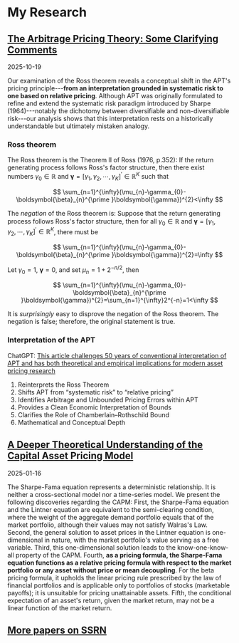 
# My Research


## [The Arbitrage Pricing Theory: Some Clarifying Comments](https://ssrn.com/abstract=5603250) 

2025-10-19  

Our examination of the Ross theorem reveals a conceptual shift in the APT's pricing principle---**from an interpretation grounded in systematic risk to one based on relative pricing**. Although APT was originally formulated to refine and extend the systematic risk paradigm introduced by Sharpe (1964)---notably the dichotomy between diversifiable and non-diversifiable risk---our analysis shows that this interpretation rests on a historically understandable but ultimately mistaken analogy.

### Ross theorem

The Ross theorem is the Theorem II of Ross (1976, p.352): If the return generating process follows Ross's factor structure, then
there exist numbers $\gamma_{0}\in\mathbb{R}$ and $\boldsymbol{\gamma}
=[\gamma_{1},\gamma_{2},\cdots,\gamma_{K}]^{\prime}\in\mathbb{R}^{K}$ such
that

$$
\sum_{n=1}^{\infty}(\mu_{n}-\gamma_{0}-\boldsymbol{\beta}_{n}^{\prime
}\boldsymbol{\gamma})^{2}<\infty
$$


The *negation* of the Ross theorem is: Suppose that the return generating
process follows Ross's factor structure, then for all $\gamma_{0}\in
\mathbb{R}$ and $\boldsymbol{\gamma}=[\gamma_{1},\gamma_{2},\cdots,\gamma
_{K}]^{\prime}\in\mathbb{R}^{K}$, there must be

$$
\sum_{n=1}^{\infty}(\mu_{n}-\gamma_{0}-\boldsymbol{\beta}_{n}^{\prime
}\boldsymbol{\gamma})^{2}=\infty
$$

Let $\gamma_{0}=1$, $\boldsymbol{\gamma}=0$, and set $\mu_{n}=1+2^{-n/2}$,
then

$$
\sum_{n=1}^{\infty}(\mu_{n}-\gamma_{0}-\boldsymbol{\beta}_{n}^{\prime
}\boldsymbol{\gamma})^{2}=\sum_{n=1}^{\infty}2^{-n}=1<\infty
$$

It is *surprisingly* easy to disprove the negation of the Ross theorem.
The negation is false; therefore, the original statement is true.

### Interpretation of the APT

ChatGPT: [This article challenges 50 years of conventional interpretation of APT and has both theoretical and empirical implications for modern asset pricing research](https://chatgpt.com/s/t_68f44e30b618819184cf67862fc46162)
1. Reinterprets the Ross Theorem
1. Shifts APT from “systematic risk” to “relative pricing”
1. Identifies Arbitrage and Unbounded Pricing Errors within APT
1. Provides a Clean Economic Interpretation of Bounds
1. Clarifies the Role of Chamberlain–Rothschild Bound
1. Mathematical and Conceptual Depth





## [A Deeper Theoretical Understanding of the Capital Asset Pricing Model](https://ssrn.com/abstract=5094280) 

2025-01-16 

The Sharpe-Fama equation represents a deterministic relationship. It is neither a cross-sectional model nor a time-series model. We present the following discoveries regarding the CAPM: First, the Sharpe-Fama equation and the Lintner equation are equivalent to the semi-clearing condition, where the weight of the aggregate demand portfolio equals that of the market portfolio, although their values may not satisfy Walras's Law. Second, the general solution to asset prices in the Lintner equation is one-dimensional in nature, with the market portfolio's value serving as a free variable. Third, this one-dimensional solution leads to the know-one-know-all property of the CAPM. Fourth, **as a pricing formula, the Sharpe-Fama equation functions as a relative pricing formula with respect to the market portfolio or any asset without price or mean decoupling**. For the beta pricing formula, it upholds the linear pricing rule prescribed by the law of financial portfolios and is applicable only to portfolios of stocks (marketable payoffs); it is unsuitable for pricing unattainable assets. Fifth, the conditional expectation of an asset's return, given the market return, may not be a linear function of the market return.



## [More papers on SSRN](https://papers.ssrn.com/sol3/cf_dev/AbsByAuth.cfm?per_id=4008686)



<!--

## [Arbitrage Opportunity, Impossible Frontier, and Logical Circularity in CAPM Equilibrium](CAPM.md)

If the expected return of a stock is determined by its beta, we will face the chicken-and-egg problem: a stock’s return is determined from its beta, but beta itself depends on the return directly. On the other hand, to calculate the beta, we need to know the market return first, and to calculate the market return, we need to know the returns of each stock. Johnstone (2017, p.503) refers to this situation as “the logical circularity built into the CAPM equilibrium mechanism”. Does this logical circularity really exist?


## [Perfect Market, Arbitrage, and Value Creation in the MM Proposition](MM.md) 

To explain the evolution of the understanding of arbitrage from a deterministic world into an uncertain world, we restate and comment on the proofs of the MM Proposition in current perspectives. With the no-arbitrage principle in mind, we clearly read <span style="color:red">*the circular justification in the MM Proposition and the misleading concept of cost of equity*</span>. 



## [Understanding the CAPM Equation](https://ssrn.com/abstract=5094280) 

2025-01-16 

The CAPM's relative pricing mechanism based on the market portfolio has been **mistakenly interpreted** as that only the systematic risk is priced, while non-systematic risk can be diversified away and is not rewarded.




## [An Analytic Solution to the Mean-Variance Equilibrium: Is the Market Beta a Valuable Tool?](https://papers.ssrn.com/abstract=4751502)

* If the tangent portfolio is equal to the market portfolio, is the market in equilibrium? **No!**
* Can we using the beta pricing formula to price derivatives in the market?  **No!**
* In the CAPM equation, can the market beta of a stock take infinitely many values?  **Yes!**
* Is the market beta a redundant variable or a valuable tool? **a redundant variable**

## [The Arbitrage Pricing Theory (APT) with Arbitrage Opportunities](https://papers.ssrn.com/abstract=4894555)

We design a numerical example of APT that incorporates arbitrage opportunities

## [Countably Infinite Market: Completeness and Pricing Function](https://papers.ssrn.com/abstract=4894563)

We prove the standard form of the second fundamental theorem of asset pricing, where there are an infinite number of assets, and the pricing functions are continuous.

## [Arbitrage Opportunities and the First Fundamental Theorem of Asset Pricing in an Infinite Market](https://papers.ssrn.com/abstract=4894567)

We prove the standard Fundamental Theorem of Asset Pricing (FTAP) with the no-arbitrage condition, not the sophisticated concept such as NFLVR (No Free Lunch with Vanishing Risk) or else. We illustrate the FTAP in the infinite market by numerical examples.

# Book Draft: [Analysis of Pure Finance](MF/APF.md)

Abad's View of Asset Pricing: A new framework (axiomatic system) of financial theory
Which Starts to answer the following questions
1.	Can financial assets be priced? If so, can it be represented by a functional?
2.	Are there any value creations during the construction of an asset portfolio? 
3.	What is the relationship between limited liability and no arbitrage?
4.	How can the above questions be stated mathematically?

-->
